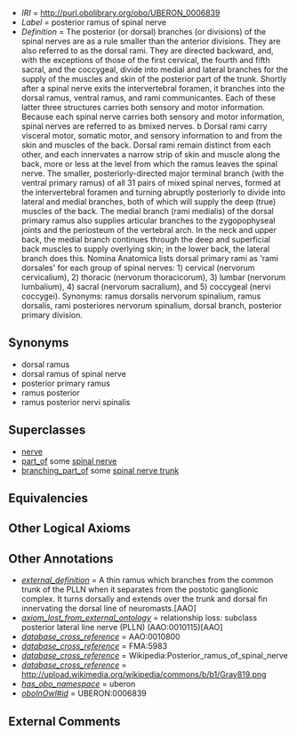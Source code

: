  * *IRI* = http://purl.obolibrary.org/obo/UBERON_0006839
 * *Label* = posterior ramus of spinal nerve
 * *Definition* = The posterior (or dorsal) branches (or divisions) of the spinal nerves are as a rule smaller than the anterior divisions. They are also referred to as the dorsal rami. They are directed backward, and, with the exceptions of those of the first cervical, the fourth and fifth sacral, and the coccygeal, divide into medial and lateral branches for the supply of the muscles and skin of the posterior part of the trunk. Shortly after a spinal nerve exits the intervertebral foramen, it branches into the dorsal ramus, ventral ramus, and rami communicantes. Each of these latter three structures carries both sensory and motor information. Because each spinal nerve carries both sensory and motor information, spinal nerves are referred to as bmixed nerves. b Dorsal rami carry visceral motor, somatic motor, and sensory information to and from the skin and muscles of the back. Dorsal rami remain distinct from each other, and each innervates a narrow strip of skin and muscle along the back, more or less at the level from which the ramus leaves the spinal nerve. The smaller, posteriorly-directed major terminal branch (with the ventral primary ramus) of all 31 pairs of mixed spinal nerves, formed at the intervertebral foramen and turning abruptly posteriorly to divide into lateral and medial branches, both of which will supply the deep (true) muscles of the back. The medial branch (rami medialis) of the dorsal primary ramus also supplies articular branches to the zygopophyseal joints and the periosteum of the vertebral arch. In the neck and upper back, the medial branch continues through the deep and superficial back muscles to supply overlying skin; in the lower back, the lateral branch does this. Nomina Anatomica lists dorsal primary rami as 'rami dorsales' for each group of spinal nerves: 1) cervical (nervorum cervicalium), 2) thoracic (nervorum thoracicorum), 3) lumbar (nervorum lumbalium), 4) sacral (nervorum sacralium), and 5) coccygeal (nervi coccygei). Synonyms: ramus dorsalis nervorum spinalium, ramus dorsalis, rami posteriores nervorum spinalium, dorsal branch, posterior primary division.

## Synonyms

 * dorsal ramus
 * dorsal ramus of spinal nerve
 * posterior primary ramus
 * ramus posterior
 * ramus posterior nervi spinalis

## Superclasses

 * [nerve](../../UBERON/21/UBERON_0001021.md)
 * [part_of](../../BFO/50/BFO_0000050.md) some [spinal nerve](../../UBERON/80/UBERON_0001780.md)
 * [branching_part_of](../../RO/80/RO_0002380.md) some [spinal nerve trunk](../../UBERON/76/UBERON_0005476.md)

## Equivalencies


## Other Logical Axioms


## Other Annotations

 * *[external_definition](../../UBPROP/01/UBPROP_0000001.md)* = A thin ramus which branches from the common trunk of the PLLN when it separates from the postotic ganglionic complex. It turns dorsally and extends over the trunk and dorsal fin innervating the dorsal line of neuromasts.[AAO]
 * *[axiom_lost_from_external_ontology](../../UBPROP/02/UBPROP_0000002.md)* = relationship loss: subclass posterior lateral line nerve (PLLN) (AAO:0010115)[AAO]
 * *[database_cross_reference](../../ef/oboInOwl#hasDbXref.md)* = AAO:0010800
 * *[database_cross_reference](../../ef/oboInOwl#hasDbXref.md)* = FMA:5983
 * *[database_cross_reference](../../ef/oboInOwl#hasDbXref.md)* = Wikipedia:Posterior_ramus_of_spinal_nerve
 * *[database_cross_reference](../../ef/oboInOwl#hasDbXref.md)* = http://upload.wikimedia.org/wikipedia/commons/b/b1/Gray819.png
 * *[has_obo_namespace](../../ce/oboInOwl#hasOBONamespace.md)* = uberon
 * *[oboInOwl#id](../../id/oboInOwl#id.md)* = UBERON:0006839

## External Comments

